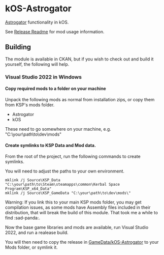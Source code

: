 # kOS-Astrogator

[Astrogator](https://github.com/HebaruSan/Astrogator) functionality in kOS.

See [Release Readme](GameData/kOS-Astrogator/README.md) for mod usage information.

## Building

The module is available in CKAN, but if you wish to check out and build it yourself, the following will help.

### Visual Studio 2022 in Windows

#### Copy required mods to a folder on your machine
Unpack the following mods as normal from installation zips, or copy them from KSP's mods folder.

- Astrogator
- kOS

These need to go somewhere on your machine, e.g. "C:\your\path\to\dev\mods\"

#### Create symlinks to KSP Data and Mod data.

From the root of the project, run the following commands to create symlinks.

You will need to adjust the paths to your own environment.

```
mklink /j Source\KSP_Data "C:\your\path\to\Steam\steamapps\common\Kerbal Space Program\KSP_x64_Data"
mklink /j Source\KSP_GameData "C:\your\path\to\dev\mods\"
```

Warning: If you link this to your main KSP mods folder, you may get compilation issues, as some mods
have Assembly files included in their distribution, that will break the build of this module.
That took me a while to find :sad-panda:.

Now the base game libraries and mods are available, run Visual Studio 2022, and run a realease build.

You will then need to copy the release in [GameData/kOS-Astrogator](GameData/kOS-Astrogator) to your Mods folder, or symlink it.
